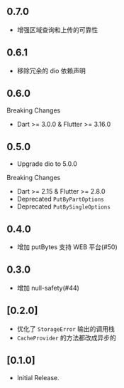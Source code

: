 ## 0.7.0

* 增强区域查询和上传的可靠性

## 0.6.1

* 移除冗余的 dio 依赖声明

## 0.6.0

Breaking Changes
* Dart >= 3.0.0 & Flutter >= 3.16.0

## 0.5.0

* Upgrade dio to 5.0.0

Breaking Changes
* Dart >= 2.15 & Flutter >= 2.8.0
* Deprecated `PutByPartOptions`
* Deprecated `PutBySingleOptions`

## 0.4.0

* 增加 putBytes 支持 WEB 平台(#50)

## 0.3.0

* 增加 null-safety(#44)

## [0.2.0]

* 优化了 `StorageError` 输出的调用栈
* `CacheProvider` 的方法都改成异步的

## [0.1.0]

* Initial Release.
